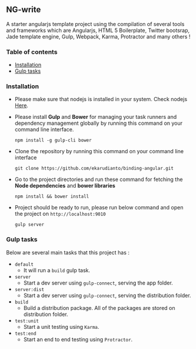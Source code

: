 ## NG-write

A starter angularjs template project using the compilation of several tools and frameworks which are Angularjs, HTML 5 Boilerplate, Twitter bootsrap, Jade template engine, Gulp, Webpack, Karma, Protractor and many others !

### Table of contents
    
* [Installation](#installation)
* [Gulp tasks]()

### Installation

- Please make sure that nodejs is installed in your system. Check nodejs [Here](https://nodejs.org/en/).
- Please install **Gulp** and **Bower** for managing your task runners and dependency management globally by running this command on your command line interface.

  ```
  npm install -g gulp-cli bower
  ```
- Clone the repository by running this command on your command line interface  
  
  ```
  git clone https://github.com/ekarudianto/binding-angular.git
  ```  
- Go to the project directories and run these command for fetching the **Node dependencies** and **bower libraries**
 
  ```
  npm install && bower install
  ```
- Project should be ready to run, please run below command and open the project on ```http://localhost:9010```

  ```
  gulp server
  ```  

### Gulp tasks

Below are several main tasks that this project has :

* ```default```
    * It will run a ```build``` gulp task.
* ```server```
    * Start a dev server using ```gulp-connect```, serving the app folder.
* ```server:dist```
    * Start a dev server using ```gulp-connect```, serving the distribution folder.
* ```build```
    * Build a distribution package. All of the packages are stored on distribution folder.        
* ```test:unit```
    * Start a unit testing using ```Karma```.
* ```test:end```
    * Start an end to end testing using ```Protractor```.    


